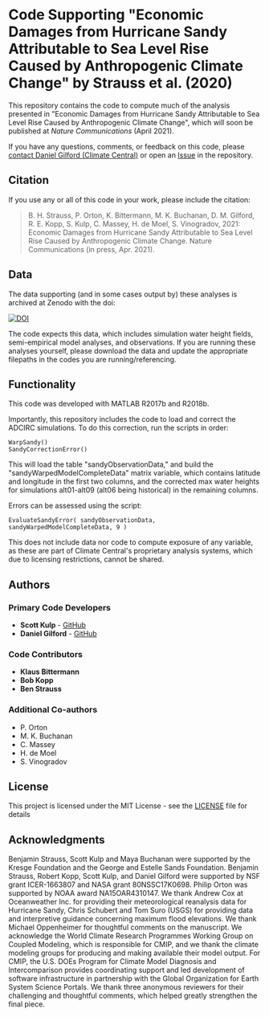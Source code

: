 # Code Supporting "Economic Damages from Hurricane Sandy Attributable to Sea Level Rise Caused by Anthropogenic Climate Change" by Strauss et al. (2020)
 
This repository contains the code to compute much of the analysis presented in "Economic Damages from Hurricane Sandy Attributable to Sea Level Rise Caused by Anthropogenic Climate Change", which will soon be published at *Nature Communications* (April 2021).

If you have any questions, comments, or feedback on this code, please [contact Daniel Gilford (Climate Central)](mailto:dgilford@climatecentral.org) or open an [Issue](https://github.com/climatecentral/cc_sandy_matlab/issues) in the repository.

## Citation

If you use any or all of this code in your work, please include the citation:


> B. H. Strauss, P. Orton, K. Bittermann, M. K. Buchanan, D. M. Gilford, R. E. Kopp, S. Kulp, C. Massey, H. de Moel, S. Vinogradov, 2021: 
> Economic Damages from Hurricane Sandy Attributable to Sea Level Rise Caused by Anthropogenic Climate Change. 
> Nature Communications (in press, Apr. 2021).

## Data

The data supporting (and in some cases output by) these analyses is archived at Zenodo with the doi:

[![DOI](https://zenodo.org/badge/DOI/10.5281/zenodo.4543662.svg)](https://doi.org/10.5281/zenodo.4543662)

The code expects this data, which includes simulation water height fields, semi-empirical model analyses, and observations. If you are running these analyses yourself, please download the data and update the appropriate filepaths in the codes you are running/referencing.

## Functionality

This code was developed with MATLAB R2017b and R2018b.

Importantly, this repository includes the code to load and correct the ADCIRC simulations. To do this correction, run the scripts in order:

```
WarpSandy()
SandyCorrectionError()
```

This will load the table "sandyObservationData," and build the "sandyWarpedModelCompleteData" matrix variable, which contains latitude and longitude in the first two columns, and the corrected max water heights for simulations alt01-alt09 (alt06 being historical) in the remaining columns.

Errors can be assessed using the script:
```
EvaluateSandyError( sandyObservationData, sandyWarpedModelCompleteData, 9 )
```

This does not include data nor code to compute exposure of any variable, as these are part of Climate Central's proprietary analysis systems, which due to licensing restrictions, cannot be shared.

## Authors

### Primary Code Developers
* **Scott Kulp** - [GitHub](https://github.com/sckulp)
* **Daniel Gilford** - [GitHub](https://github.com/dgilford)

### Code Contributors
* **Klaus Bittermann**
* **Bob Kopp**
* **Ben Strauss**

### Additional Co-authors
* P. Orton
* M. K. Buchanan
* C. Massey
* H. de Moel
* S. Vinogradov

## License

This project is licensed under the MIT License - see the [LICENSE](LICENSE) file for details

## Acknowledgments

Benjamin Strauss, Scott Kulp and Maya Buchanan were supported by the Kresge Foundation and the George and Estelle Sands Foundation. Benjamin Strauss, Robert Kopp, Scott Kulp, and Daniel Gilford were supported  by  NSF  grant  ICER-1663807  and  NASA  grant  80NSSC17K0698.  Philip  Orton  was  supported  by NOAA award NA15OAR4310147. We thank Andrew Cox at Oceanweather Inc. for providing their meteorological reanalysis data for Hurricane Sandy, Chris Schubert and Tom Suro (USGS) for providing data and interpretive guidance concerning maximum flood elevations. We thank Michael Oppenheimer for thoughtful comments on the manuscript. We acknowledge the World Climate Research Programmes Working Group on Coupled Modeling, which is responsible for CMIP, and we thank the climate modeling groups for producing and making available their model output. For CMIP, the U.S. DOEs Program  for  Climate  Model  Diagnosis  and  Intercomparison  provides  coordinating  support  and  led  development  of  software  infrastructure  in  partnership  with  the  Global  Organization  for  Earth  System  Science Portals. We thank three anonymous reviewers for their challenging and thoughtful comments, which helped greatly strengthen the final piece.
